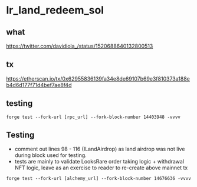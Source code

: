 # lr_land_redeem_sol

## what
https://twitter.com/davidiola_/status/1520688640132800513

## tx 
https://etherscan.io/tx/0x62955836139fa34e8de69107b69e3f810373a188eb4d6d177f71d4bef7ae8f4d

## testing
```forge test --fork-url [rpc_url] --fork-block-number 14403948 -vvvv```

## Testing
- comment out lines 98 - 116 (ILandAirdrop) as land airdrop was not live during block used for testing.
- tests are mainly to validate LooksRare order taking logic + withdrawal NFT logic, leave as an exercise to reader to re-create above mainnet tx

```
forge test --fork-url [alchemy_url] --fork-block-number 14676636 -vvvv
```
